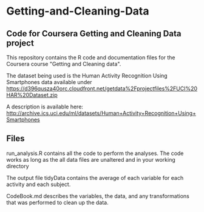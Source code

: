 # Getting-and-Cleaning-Data
## Code for Coursera Getting and Cleaning Data project

This repository contains the R code and documentation files for the Coursera course "Getting and Cleaning data".

The dataset being used is the Human Activity Recognition Using Smartphones data available under 
https://d396qusza40orc.cloudfront.net/getdata%2Fprojectfiles%2FUCI%20HAR%20Dataset.zip 

A description is available here:
http://archive.ics.uci.edu/ml/datasets/Human+Activity+Recognition+Using+Smartphones 

## Files

run_analysis.R contains all the code to perform the analyses. The code works as long as the all data files are unaltered and in your working directory

The output file tidyData contains the average of each variable for each activity and each subject.

CodeBook.md describes the variables, the data, and any transformations that was performed to clean up the data.








